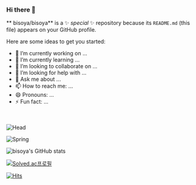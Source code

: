 ### Hi there 👋


** bisoya/bisoya** is a ✨ _special_ ✨ repository because its `README.md` (this file) appears on your GitHub profile.

Here are some ideas to get you started:

- 🔭 I’m currently working on ...
- 🌱 I’m currently learning ...
- 👯 I’m looking to collaborate on ...
- 🤔 I’m looking for help with ...
- 💬 Ask me about ...
- 📫 How to reach me: ...
- 😄 Pronouns: ...
- ⚡ Fun fact: ...


<br>


![Head](https://capsule-render.vercel.app/api?type=waving&height=300&color=gradient&text=백엔드%20개발자%20심재람입니다.&fontAlign=50&fontSize=40)

![Spring](https://img.shields.io/badge/spring-6DB33F.svg?&style=for-the-badge&logo=spring&logoColor=white)

![bisoya's GitHub stats](https://github-readme-stats.vercel.app/api?username=bisoya&show_icons=true&theme=transparent)

[![Solved.ac프로필](http://mazassumnida.wtf/api/generate_badge?boj={jkl9087})](https://solved.ac/{handle})

[![Hits](https://hits.seeyoufarm.com/api/count/incr/badge.svg?url=https%3A%2F%2Fgithub.com%2Fjectgenius&count_bg=%2379C83D&title_bg=%23555555&icon=&icon_color=%23E7E7E7&title=hits&edge_flat=false)](https://hits.seeyoufarm.com)
